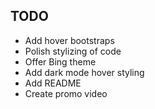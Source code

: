 ## TODO

- Add hover bootstraps
- Polish stylizing of code
- Offer Bing theme
- Add dark mode hover styling 
- Add README
- Create promo video